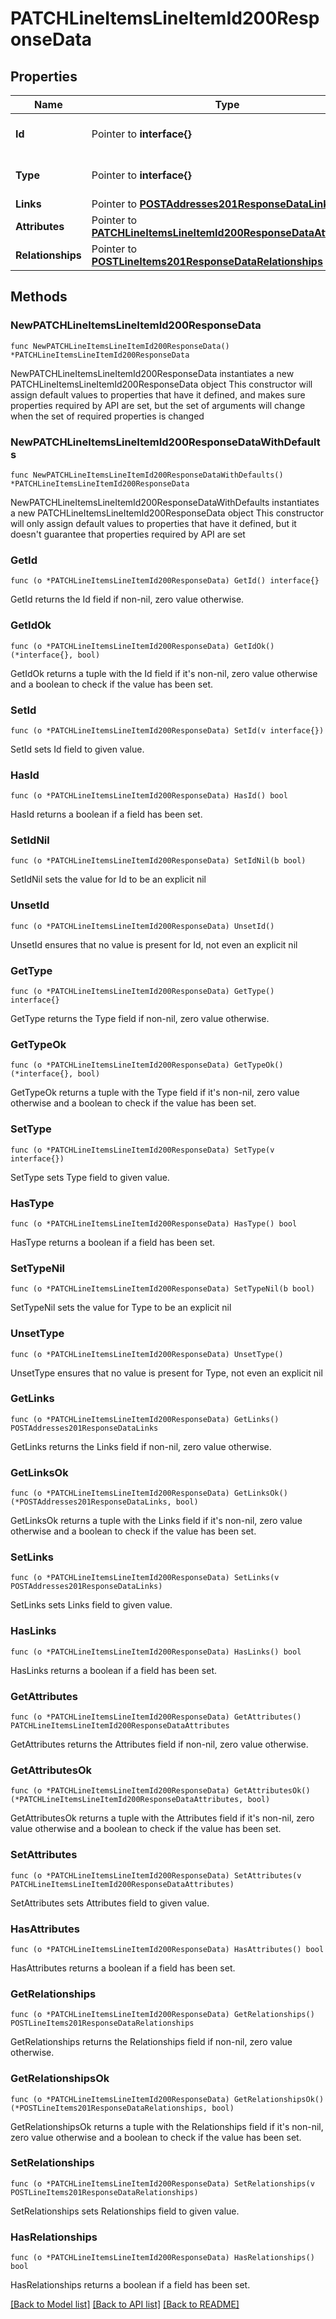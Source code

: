 # PATCHLineItemsLineItemId200ResponseData

## Properties

Name | Type | Description | Notes
------------ | ------------- | ------------- | -------------
**Id** | Pointer to **interface{}** | The resource&#39;s id | [optional] 
**Type** | Pointer to **interface{}** | The resource&#39;s type | [optional] 
**Links** | Pointer to [**POSTAddresses201ResponseDataLinks**](POSTAddresses201ResponseDataLinks.md) |  | [optional] 
**Attributes** | Pointer to [**PATCHLineItemsLineItemId200ResponseDataAttributes**](PATCHLineItemsLineItemId200ResponseDataAttributes.md) |  | [optional] 
**Relationships** | Pointer to [**POSTLineItems201ResponseDataRelationships**](POSTLineItems201ResponseDataRelationships.md) |  | [optional] 

## Methods

### NewPATCHLineItemsLineItemId200ResponseData

`func NewPATCHLineItemsLineItemId200ResponseData() *PATCHLineItemsLineItemId200ResponseData`

NewPATCHLineItemsLineItemId200ResponseData instantiates a new PATCHLineItemsLineItemId200ResponseData object
This constructor will assign default values to properties that have it defined,
and makes sure properties required by API are set, but the set of arguments
will change when the set of required properties is changed

### NewPATCHLineItemsLineItemId200ResponseDataWithDefaults

`func NewPATCHLineItemsLineItemId200ResponseDataWithDefaults() *PATCHLineItemsLineItemId200ResponseData`

NewPATCHLineItemsLineItemId200ResponseDataWithDefaults instantiates a new PATCHLineItemsLineItemId200ResponseData object
This constructor will only assign default values to properties that have it defined,
but it doesn't guarantee that properties required by API are set

### GetId

`func (o *PATCHLineItemsLineItemId200ResponseData) GetId() interface{}`

GetId returns the Id field if non-nil, zero value otherwise.

### GetIdOk

`func (o *PATCHLineItemsLineItemId200ResponseData) GetIdOk() (*interface{}, bool)`

GetIdOk returns a tuple with the Id field if it's non-nil, zero value otherwise
and a boolean to check if the value has been set.

### SetId

`func (o *PATCHLineItemsLineItemId200ResponseData) SetId(v interface{})`

SetId sets Id field to given value.

### HasId

`func (o *PATCHLineItemsLineItemId200ResponseData) HasId() bool`

HasId returns a boolean if a field has been set.

### SetIdNil

`func (o *PATCHLineItemsLineItemId200ResponseData) SetIdNil(b bool)`

 SetIdNil sets the value for Id to be an explicit nil

### UnsetId
`func (o *PATCHLineItemsLineItemId200ResponseData) UnsetId()`

UnsetId ensures that no value is present for Id, not even an explicit nil
### GetType

`func (o *PATCHLineItemsLineItemId200ResponseData) GetType() interface{}`

GetType returns the Type field if non-nil, zero value otherwise.

### GetTypeOk

`func (o *PATCHLineItemsLineItemId200ResponseData) GetTypeOk() (*interface{}, bool)`

GetTypeOk returns a tuple with the Type field if it's non-nil, zero value otherwise
and a boolean to check if the value has been set.

### SetType

`func (o *PATCHLineItemsLineItemId200ResponseData) SetType(v interface{})`

SetType sets Type field to given value.

### HasType

`func (o *PATCHLineItemsLineItemId200ResponseData) HasType() bool`

HasType returns a boolean if a field has been set.

### SetTypeNil

`func (o *PATCHLineItemsLineItemId200ResponseData) SetTypeNil(b bool)`

 SetTypeNil sets the value for Type to be an explicit nil

### UnsetType
`func (o *PATCHLineItemsLineItemId200ResponseData) UnsetType()`

UnsetType ensures that no value is present for Type, not even an explicit nil
### GetLinks

`func (o *PATCHLineItemsLineItemId200ResponseData) GetLinks() POSTAddresses201ResponseDataLinks`

GetLinks returns the Links field if non-nil, zero value otherwise.

### GetLinksOk

`func (o *PATCHLineItemsLineItemId200ResponseData) GetLinksOk() (*POSTAddresses201ResponseDataLinks, bool)`

GetLinksOk returns a tuple with the Links field if it's non-nil, zero value otherwise
and a boolean to check if the value has been set.

### SetLinks

`func (o *PATCHLineItemsLineItemId200ResponseData) SetLinks(v POSTAddresses201ResponseDataLinks)`

SetLinks sets Links field to given value.

### HasLinks

`func (o *PATCHLineItemsLineItemId200ResponseData) HasLinks() bool`

HasLinks returns a boolean if a field has been set.

### GetAttributes

`func (o *PATCHLineItemsLineItemId200ResponseData) GetAttributes() PATCHLineItemsLineItemId200ResponseDataAttributes`

GetAttributes returns the Attributes field if non-nil, zero value otherwise.

### GetAttributesOk

`func (o *PATCHLineItemsLineItemId200ResponseData) GetAttributesOk() (*PATCHLineItemsLineItemId200ResponseDataAttributes, bool)`

GetAttributesOk returns a tuple with the Attributes field if it's non-nil, zero value otherwise
and a boolean to check if the value has been set.

### SetAttributes

`func (o *PATCHLineItemsLineItemId200ResponseData) SetAttributes(v PATCHLineItemsLineItemId200ResponseDataAttributes)`

SetAttributes sets Attributes field to given value.

### HasAttributes

`func (o *PATCHLineItemsLineItemId200ResponseData) HasAttributes() bool`

HasAttributes returns a boolean if a field has been set.

### GetRelationships

`func (o *PATCHLineItemsLineItemId200ResponseData) GetRelationships() POSTLineItems201ResponseDataRelationships`

GetRelationships returns the Relationships field if non-nil, zero value otherwise.

### GetRelationshipsOk

`func (o *PATCHLineItemsLineItemId200ResponseData) GetRelationshipsOk() (*POSTLineItems201ResponseDataRelationships, bool)`

GetRelationshipsOk returns a tuple with the Relationships field if it's non-nil, zero value otherwise
and a boolean to check if the value has been set.

### SetRelationships

`func (o *PATCHLineItemsLineItemId200ResponseData) SetRelationships(v POSTLineItems201ResponseDataRelationships)`

SetRelationships sets Relationships field to given value.

### HasRelationships

`func (o *PATCHLineItemsLineItemId200ResponseData) HasRelationships() bool`

HasRelationships returns a boolean if a field has been set.


[[Back to Model list]](../README.md#documentation-for-models) [[Back to API list]](../README.md#documentation-for-api-endpoints) [[Back to README]](../README.md)


